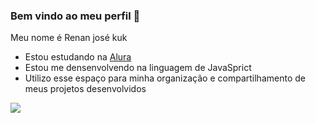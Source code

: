 ### Bem vindo ao meu perfil 🧠

Meu nome é Renan josé kuk

- Estou estudando na [Alura](https://www.alura.com.br)
- Estou me densenvolvendo na linguagem de JavaSprict
- Utilizo esse espaço para minha organização e compartilhamento de meus projetos desenvolvidos


![](https://media.tenor.com/i7llTDaTptUAAAAC/naruto.gif)
